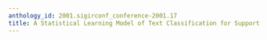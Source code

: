 ```yaml
---
anthology_id: 2001.sigirconf_conference-2001.17
title: A Statistical Learning Model of Text Classification for Support Vector Machines
---
```

